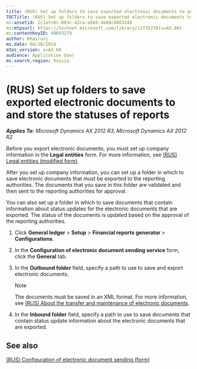 ```yaml
---
title: (RUS) Set up folders to save exported electronic documents to and store the statuses of reports
TOCTitle: (RUS) Set up folders to save exported electronic documents to and store the statuses of reports
ms:assetid: 2c1afc6c-083c-42ca-a569-4e88cd683248
ms:mtpsurl: https://technet.microsoft.com/library/JJ735278(v=AX.60)
ms:contentKeyID: 49693279
author: Khairunj
ms.date: 04/18/2014
mtps_version: v=AX.60
audience: Application User
ms.search.region: Russia
---
```


# (RUS) Set up folders to save exported electronic documents to and store the statuses of reports 


_**Applies To:** Microsoft Dynamics AX 2012 R3, Microsoft Dynamics AX 2012 R2_

Before you export electronic documents, you must set up company information in the **Legal entities** form. For more information, see [(RUS) Legal entities (modified form)](https://technet.microsoft.com/library/jj711352\(v=ax.60\)).

After you set up company information, you can set up a folder in which to save electronic documents that must be exported to the reporting authorities. The documents that you save in this folder are validated and then sent to the reporting authorities for approval.

You can also set up a folder in which to save documents that contain information about status updates for the electronic documents that are exported. The status of the documents is updated based on the approval of the reporting authorities.

1.  Click **General ledger** \> **Setup** \> **Financial reports generator** \> **Configurations**.

2.  In the **Configuration of electronic document sending service** form, click the **General** tab.

3.  In the **Outbound folder** field, specify a path to use to save and export electronic documents.
    

    > [!NOTE]
    > <P>The documents must be saved in an XML format. For more information, see <A href="rus-about-the-transfer-and-maintenance-of-electronic-documents.md">(RUS) About the transfer and maintenance of electronic documents</A>.</P>



4.  In the **Inbound folder** field, specify a path to use to save documents that contain status update information about the electronic documents that are exported.

## See also

[(RUS) Configuration of electronic document sending (form)](https://technet.microsoft.com/library/jj852144\(v=ax.60\))

  


